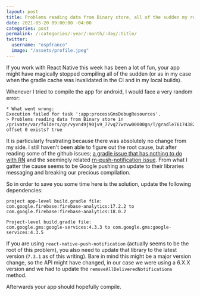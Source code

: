 ```yaml
---
layout: post
title: Problems reading data from Binary store, all of the sudden my react-native app does not compile
date: 2021-05-20 09:00:00 -04:00
categories: post
permalink: /:categories/:year/:month/:day/:title/
twitter:
  username: "ospfranco"
  image: "/assets/profile.jpeg"
---
```


If you work with React Native this week has been a lot of fun, your app might have magically stopped compiling all of the sudden (or as in my case when the gradle cache was invalidated in the CI and in my local builds).

Whenever I tried to compile the app for android, I would face a very random error:

```
* What went wrong:
Execution failed for task ':app:processGmsDebugResources'.
> Problems reading data from Binary store in /private/var/folders/qn/vyvn49j90jv9_77vq77wzvw00000gn/T/gradle7617438234756331878.bin offset 0 exists? true
```

It is particularly frustrating because there was absolutely no change from my side. I still haven't been able to figure out the root cause, but after reading some of the github issues; [a gradle issue that has nothing to do with RN](https://github.com/gradle/gradle/issues/8489) and the seemingly related [rn-push-notification issue](https://github.com/zo0r/react-native-push-notification/issues/1999#issuecomment-840235222). From what I gatter the cause seems to be Google pushing an update to their libraries messaging and breaking our precious compilation.

So in order to save you some time here is the solution, update the following dependencies:

```
project app-level build.gradle file:
com.google.firebase:firebase-analytics:17.2.2 to com.google.firebase:firebase-analytics:18.0.2

Project-level build.gradle file:
com.google.gms:google-services:4.3.3 to com.google.gms:google-services:4.3.5
```

If you are using `react-native-push-notification` (actually seems to be the root of this problem), you also need to update that library to the latest version (`7.3.1` as of this writing). Bare in mind this might be a major version change, so the API might have changed, in our case we were using a 6.X.X version and we had to update the `removeAllDeliveredNotifications` method.

Afterwards your app should hopefully compile.